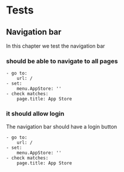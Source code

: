 # Tests

## Navigation bar

In this chapter we test the navigation bar

### should be able to navigate to all pages

    - go to:
        url: /
    - set:
        menu.AppStore: ''
    - check matches:
        page.title: App Store

### it should allow login

The navigation bar should have a login button

    - go to:
        url: /
    - set:
        menu.AppStore: ''
    - check matches:
        page.title: App Store
